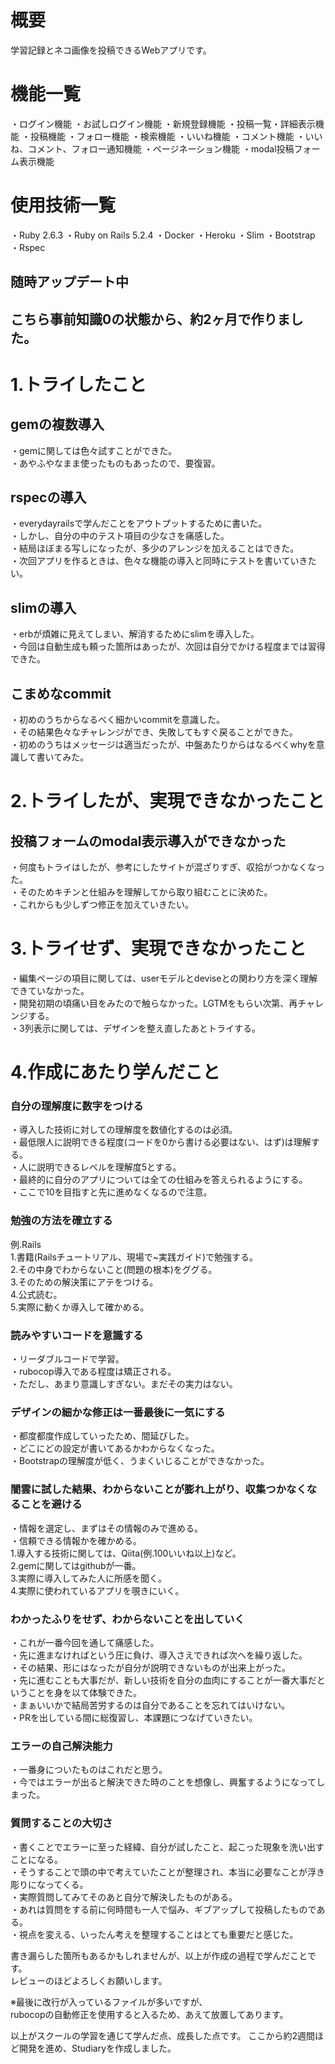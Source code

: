 # 概要
学習記録とネコ画像を投稿できるWebアプリです。

# 機能一覧
・ログイン機能
・お試しログイン機能
・新規登録機能
・投稿一覧・詳細表示機能
・投稿機能
・フォロー機能
・検索機能
・いいね機能
・コメント機能
・いいね、コメント、フォロー通知機能
・ページネーション機能
・modal投稿フォーム表示機能

# 使用技術一覧
・Ruby 2.6.3
・Ruby on Rails 5.2.4
・Docker
・Heroku
・Slim
・Bootstrap
・Rspec  

## 随時アップデート中   

## こちら事前知識0の状態から、約2ヶ月で作りました。  




# 1.トライしたこと  

## gemの複数導入  
・gemに関しては色々試すことができた。  
・あやふやなまま使ったものもあったので、要復習。  

## rspecの導入  
・everydayrailsで学んだことをアウトプットするために書いた。  
・しかし、自分の中のテスト項目の少なさを痛感した。  
・結局ほぼまる写しになったが、多少のアレンジを加えることはできた。  
・次回アプリを作るときは、色々な機能の導入と同時にテストを書いていきたい。  

## slimの導入  
・erbが煩雑に見えてしまい、解消するためにslimを導入した。  
・今回は自動生成も頼った箇所はあったが、次回は自分でかける程度までは習得できた。  

## こまめなcommit  
・初めのうちからなるべく細かいcommitを意識した。  
・その結果色々なチャレンジができ、失敗してもすぐ戻ることができた。  
・初めのうちはメッセージは適当だったが、中盤あたりからはなるべくwhyを意識して書いてみた。  


# 2.トライしたが、実現できなかったこと  

## 投稿フォームのmodal表示導入ができなかった  
・何度もトライはしたが、参考にしたサイトが混ざりすぎ、収拾がつかなくなった。  
・そのためキチンと仕組みを理解してから取り組むことに決めた。  
・これからも少しずつ修正を加えていきたい。  


# 3.トライせず、実現できなかったこと  
・編集ページの項目に関しては、userモデルとdeviseとの関わり方を深く理解できていなかった。  
・開発初期の頃痛い目をみたので触らなかった。LGTMをもらい次第、再チャレンジする。  
・3列表示に関しては、デザインを整え直したあとトライする。  


# 4.作成にあたり学んだこと  

### 自分の理解度に数字をつける  
・導入した技術に対しての理解度を数値化するのは必須。  
・最低限人に説明できる程度(コードを0から書ける必要はない、はず)は理解する。  
・人に説明できるレベルを理解度5とする。  
・最終的に自分のアプリについては全ての仕組みを答えられるようにする。  
・ここで10を目指すと先に進めなくなるので注意。  

### 勉強の方法を確立する  
例.Rails  
    1.書籍(Railsチュートリアル、現場で~実践ガイド)で勉強する。  
    2.その中身でわからないこと(問題の根本)をググる。  
    3.そのための解決策にアテをつける。  
    4.公式読む。  
    5.実際に動くか導入して確かめる。  

### 読みやすいコードを意識する  
・リーダブルコードで学習。  
・rubocop導入である程度は矯正される。  
・ただし、あまり意識しすぎない。まだその実力はない。  

### デザインの細かな修正は一番最後に一気にする  
・都度都度作成していったため、間延びした。  
・どこにどの設定が書いてあるかわからなくなった。  
・Bootstrapの理解度が低く、うまくいじることができなかった。  

### 闇雲に試した結果、わからないことが膨れ上がり、収集つかなくなることを避ける  
・情報を選定し、まずはその情報のみで進める。  
・信頼できる情報かを確かめる。  
    1.導入する技術に関しては、Qiita(例.100いいね以上)など。  
    2.gemに関してはgithubが一番。  
    3.実際に導入してみた人に所感を聞く。  
    4.実際に使われているアプリを覗きにいく。  

### わかったふりをせず、わからないことを出していく  
・これが一番今回を通して痛感した。  
・先に進まなければという圧に負け、導入さえできれば次へを繰り返した。  
・その結果、形にはなったが自分が説明できないものが出来上がった。  
・先に進むことも大事だが、新しい技術を自分の血肉にすることが一番大事だということを身を以て体験できた。  
・まぁいいかで結局苦労するのは自分であることを忘れてはいけない。  
・PRを出している間に総復習し、本課題につなげていきたい。  

### エラーの自己解決能力  
・一番身についたものはこれだと思う。  
・今ではエラーが出ると解決できた時のことを想像し、興奮するようになってしまった。  

### 質問することの大切さ  
・書くことでエラーに至った経緯、自分が試したこと、起こった現象を洗い出すことになる。  
・そうすることで頭の中で考えていたことが整理され、本当に必要なことが浮き彫りになってくる。  
・実際質問してみてそのあと自分で解決したものがある。  
・あれは質問をする前に何時間も一人で悩み、ギブアップして投稿したものである。  
・視点を変える、いったん考えを整理することはとても重要だと感じた。  


書き漏らした箇所もあるかもしれませんが、以上が作成の過程で学んだことです。  
レビューのほどよろしくお願いします。

※最後に改行が入っているファイルが多いですが、  
rubocopの自動修正を使用すると入るため、あえて放置してあります。

以上がスクールの学習を通じて学んだ点、成長した点です。
ここから約2週間ほど開発を進め、Studiaryを作成しました。

